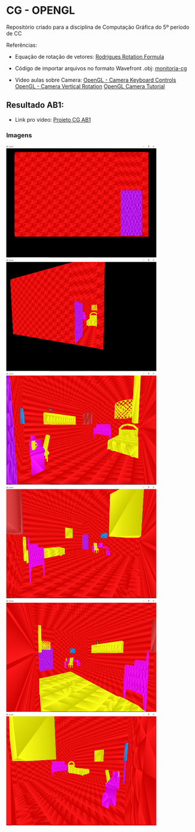 # CG - OPENGL
Repositório criado para a disciplina de Computação Gráfica do 5º período de CC

Referências:

- Equação de rotação de vetores: [Rodrigues Rotation Formula](https://en.wikipedia.org/wiki/Rodrigues%27_rotation_formula)

- Código de importar arquivos no formato Wavefront .obj: [monitoria-cg](https://github.com/valeriojr/monitoria-cg/blob/master/projeto/src/11-carregar_obj.c)

- Video aulas sobre Camera: [OpenGL - Camera Keyboard Controls](https://www.youtube.com/watch?v=v6RZRPo0O3k)
                            [OpenGL - Camera Vertical Rotation](https://www.youtube.com/watch?v=7oNLw9Bct1k)
                            [OpenGL Camera Tutorial](https://www.youtube.com/watch?v=zHlxQoJYUhw)

## Resultado AB1:

- Link pro vídeo: [Projeto CG AB1](https://www.youtube.com/watch?v=tUBvlIbN5RY)

### Imagens
<img src="results/ab1_result1.png" width="400" height="300">
<img src="results/ab1_result2.png" width="400" height="300">
<img src="results/ab1_result3.png" width="400" height="300">
<img src="results/ab1_result4.png" width="400" height="300">
<img src="results/ab1_result5.png" width="400" height="300">
<img src="results/ab1_result6.png" width="400" height="300">

